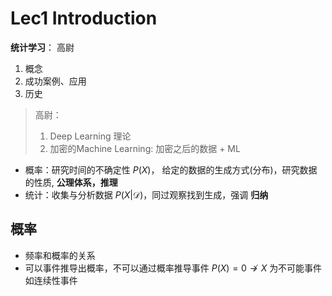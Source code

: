 # Lec1 Introduction

**统计学习**： 高尉

1. 概念
2. 成功案例、应用
3. 历史

> 高尉：
> 1. Deep Learning 理论
> 2. 加密的Machine Learning: 加密之后的数据 + ML

- 概率：研究时间的不确定性 $P(X)$， 给定的数据的生成方式(分布)，研究数据的性质, **公理体系，推理**
- 统计：收集与分析数据 $P(X|\mathcal{D})$，同过观察找到生成，强调 **归纳**

## 概率

- 频率和概率的关系
- 可以事件推导出概率，不可以通过概率推导事件 $P(X) = 0 \not \rightarrow X$ 为不可能事件
    如连续性事件